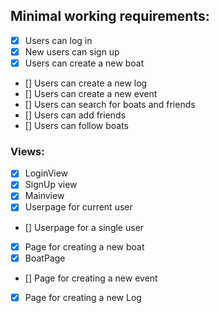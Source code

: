 ## Minimal working requirements:
- [x] Users can log in
- [x] New users can sign up
- [x] Users can create a new boat
- [] Users can create a new log
- [] Users can create a new event
- [] Users can search for boats and friends
- [] Users can add friends
- [] Users can follow boats
  
###  Views:
- [x] LoginView
- [x] SignUp view
- [x] Mainview
- [x] Userpage for current user
- [] Userpage for a single user
- [x] Page for creating a new boat
- [x] BoatPage
- [] Page for creating a new event
- [x] Page for creating a new Log
